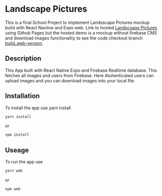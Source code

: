 # Landscape Pictures

This is a final School Project to implement Landsscape Pictures mockup build with React Navtive and Expo web. Link to hosted [Landscsape Pictures](https://mohamed-sal-ah.github.io/LandscapePictures/) using Github Pages but the hosted demo is a mockup without firebase CMS and download images functionality to see the code checkout branch [build_web-version](https://github.com/Mohamed-sal-ah/LandscapePictures/tree/build_web-version).

## Description

This App built with React Native Expo and Firebase Realtime database. This fetches all images and users from Firebase. Here Atuhenticated users can upload images and you can download images into your local file.

## Installation

To install the app use yarn install

```bash
yarn install
```

or

```bash
npm install
```

## Useage

To run the app use

```bash
yarn web
```

or

```bash
npm web
```
